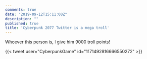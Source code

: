 ```yaml
---
comments: true
date: "2019-09-12T15:11:00Z"
description: ""
published: true
title: 'Cyberpunk 2077 Twitter is a mega troll'
---
```


Whoever this person is, I give him 9000 troll points!

{{< tweet user="CyberpunkGame" id="1171492816666550272" >}}